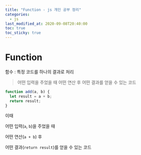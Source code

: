 ```yaml
---
title: "Function - js 개인 공부 정리"
categories: 
  - js
last_modified_at: 2020-09-08T20:40:00
toc: true
toc_sticky: true
---
```


# Function

함수 : 특정 코드를 하나의 결과로 처리  

> 어떤 입력을 주었을 때 어떤 연산 후 어떤 결과를 얻을 수 있는 코드

```js
function add(a, b) {
  let result = a + b;
  return result;
}
```

이때  

어떤 입력(`a`, `b`)을 주었을 때

어떤 연산(`a + b`) 후

어떤 결과(`return result`)를 얻을 수 있는 코드
